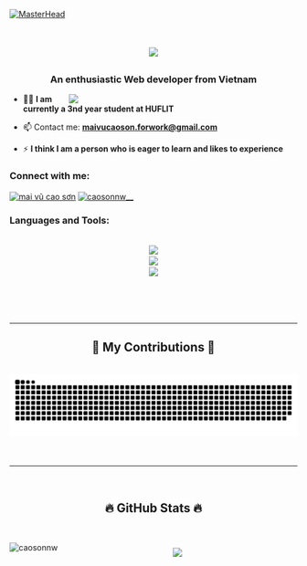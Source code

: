 [![MasterHead](https://miro.medium.com/v2/resize:fit:1358/0*FJJugDwO6kMmcIpz.gif)](https://rishavchanda.io)
<h1 align="center">
    <img src="https://readme-typing-svg.herokuapp.com/?font=Righteous&size=35&center=true&vCenter=true&width=500&height=70&duration=4000&lines=Hi+There!+👋;+I'm+Caosonnw!;" />
</h1>
<h3 align="center">An enthusiastic Web developer from Vietnam</h3>
<img align="right" alt"Young talent" width="400" src="https://raw.githubusercontent.com/punitkmryh/punitkmryh/master/Developer.gif">

- 👨‍💻 **I am currently a 3nd year student at HUFLIT**

- 📫 Contact me: **maivucaoson.forwork@gmail.com**

- ⚡ **I think I am a person who is eager to learn and likes to experience**

<h3 align="left">Connect with me:</h3>
<p align="left">
<a href="https://www.facebook.com/mai.vu.cao.son" target="blank"><img align="center" src="https://raw.githubusercontent.com/rahuldkjain/github-profile-readme-generator/master/src/images/icons/Social/facebook.svg" alt="mai vũ cao sơn" height="30" width="40" /></a>
<a href="https://instagram.com/caosonnw__" target="blank"><img align="center" src="https://raw.githubusercontent.com/rahuldkjain/github-profile-readme-generator/master/src/images/icons/Social/instagram.svg" alt="caosonnw__" height="30" width="40" /></a>
</p>

<h3 align="left">Languages and Tools:</h3>
<br/>
<div align="center">
    <img src="https://skillicons.dev/icons?i=html,css,sass,bootstrap,tailwind,react" /><br>
  <img src="https://skillicons.dev/icons?i=js,ts,vite,redux,github,git,vercel,visualstudio,vscode" /><br>
    <img src="https://skillicons.dev/icons?i=nodejs,express,nestjs,mysql,mongodb,sequelize,graphql,prisma,nextjs,docker,cs,dotnet,java " />
</div>

<br/><br/><br/>
<hr/>
<div align="center">
  <h2>🐍 My Contributions 🐍</h2>
  <br>
  <img alt="snake eating my contributions" src="https://raw.githubusercontent.com/salesp07/salesp07/output/github-contribution-grid-snake.svg" />
  <br/><br/><br/>
</div>
<hr/>
<br>
<h2 align="center">🔥 GitHub Stats 🔥</h2>
<br>
<p><img align="left" src="https://github-readme-stats.vercel.app/api/top-langs?username=caosonnw&show_icons=true&locale=en&layout=compact" alt="caosonnw" /></p>

<h3 align="center">
    <img src="https://readme-typing-svg.herokuapp.com/?font=Righteous&size=25&center=true&vCenter=true&width=500&height=70&duration=4000&lines=Thanks+for+visiting!+✌️;+Shoot+me+a+message+on+Facebook!;I'm+always+down+to+collab+:)">
</h3>
